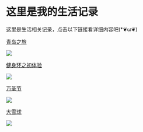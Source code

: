 # 这里是我的生活记录


这里是生活相关记录，点击以下链接看详细内容吧(*❦ω❦)

<LastPost prefix="/life" :number="3"/>

[青岛之旅](/life/tsingtao.html)

![](https://fudongdong-statics.oss-cn-beijing.aliyuncs.com/images/20211117/b5a2c24586c04159a9ba0468d8ac2917.png?x-oss-process=image/resize,w_800/quality,q_80)

[健身环之初体验](/life/switchfitness.html)

![](https://fudongdong-statics.oss-cn-beijing.aliyuncs.com/images/20211117/6ac15f3a27dc42039f5567b10fa151a3.png?x-oss-process=image/resize,w_800/quality,q_80)


[万圣节](/life/halloween.html)

![](https://fudongdong-statics.oss-cn-beijing.aliyuncs.com/images/20211117/4e601049387d4a9fbdbfb1b8f4e67a71.png?x-oss-process=image/resize,w_800/quality,q_80)


[大雪球](/life/snow.html)

![](https://fudongdong-statics.oss-cn-beijing.aliyuncs.com/images/20211117/2ab4074a25094e999adab9dcbde2e502.png?x-oss-process=image/resize,w_800/quality,q_80)

